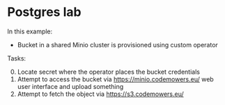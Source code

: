 # Postgres lab

In this example:

* Bucket in a shared Minio cluster is provisioned using custom operator

Tasks:

0. Locate secret where the operator places the bucket credentials
1. Attempt to access the bucket via https://minio.codemowers.eu/ web user interface and upload something
2. Attempt to fetch the object via https://s3.codemowers.eu/
